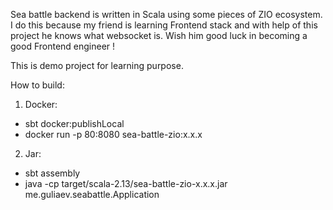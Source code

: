 Sea battle backend is written in Scala using some pieces of ZIO ecosystem. 
I do this because my friend is learning Frontend stack and with help of this project he knows what websocket is.
Wish him good luck in becoming a good Frontend engineer !

This is demo project for learning purpose.

How to build: 
1. Docker:
- sbt docker:publishLocal
- docker run -p 80:8080 sea-battle-zio:x.x.x

2. Jar:
- sbt assembly
- java -cp target/scala-2.13/sea-battle-zio-x.x.x.jar me.guliaev.seabattle.Application
